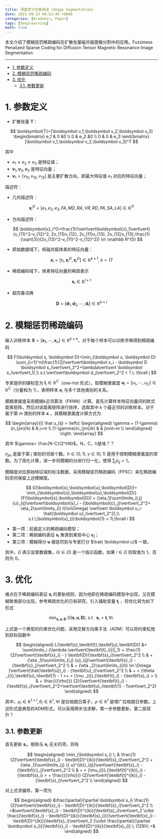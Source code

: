 ```yaml
---
title: 深度学习文章阅读（Image Segmentation）
date: 2021-09-23 09:53:49 +0800
categories: [Academic, Paper]
tags: [deeplearning]
math: true
---
```


本文介绍了模糊惩罚稀疏编码在扩散张量磁共振图像分割中的应用。Fuzziness Penalized Sparse Coding for Diffusion Tensor Magnetic Resonance Image Segmentation

<!--more-->

 ---

- [1. 参数定义](#1-参数定义)
- [2. 模糊惩罚稀疏编码](#2-模糊惩罚稀疏编码)
- [3. 优化](#3-优化)
  - [3.1. 参数更新](#31-参数更新)
  

# 1. 参数定义

- 扩散张量 $\boldsymbol{T}$：

$$
\boldsymbol{T}=[\boldsymbol v_1,\boldsymbol v_2,\boldsymbol v_3]
\begin{bmatrix}
e_1 & 0 &0 \\
0 & e_2 &0 \\
0 & 0 & e_3
\end{bmatrix}
[\boldsymbol v_1,\boldsymbol v_2,\boldsymbol v_3]^T
$$

其中

- $e_1\geq e_2 \geq e_3$ 是特征值；
- $\boldsymbol{v}_1, \boldsymbol{v}_2, \boldsymbol{v}_3$ 是特征向量；
- $\boldsymbol{v}_1=[v_{11}, v_{12}, v_{13}]$ 是主要扩散方向，即最大特征值 $e_1$ 对应的特征向量；

描述符：

- 几何描述符：

$$
\boldsymbol{x}_i^G=[e_1, e_2,e_3,FA, MD, RA, VR, RD, PA, SA, LA]\in \mathbb R^{11}
$$

- 方向描述符：

$$
\boldsymbol{x}_i^O=\frac{1}{\vert\vert\boldsymbol{v}_1\vert\vert} (v_{11}^2-v_{12}^2, 2v_{11}v_{12}, 2v_{11}v_{13}, 2v_{12}v_{13},\frac{1}{\sqrt{3}}(2v_{13}^2-v_{11}^2-v_{12}^2)) \in \mathbb R^{5}
$$

- 原始数据域下，核磁共振体素的特征向量：

$$
\boldsymbol{x}_i = [t_1, \boldsymbol x_i^G,\boldsymbol x_i^O]\in \mathbb R^{k\times 1}, \; k=17
$$

- 稀疏编码域下，体素特征向量的稀疏表示

$$
\boldsymbol s_i\in \mathbb R^{l\times 1}
$$

- 超完备词典

$$
\boldsymbol D = [\boldsymbol d_1, \boldsymbol d_2, \cdots, \boldsymbol d_l]\in \mathbb R^{k\times l}
$$

# 2. 模糊惩罚稀疏编码

输入训练样本 $\boldsymbol X = [\boldsymbol x_1, \cdots, \boldsymbol x_n]\in \mathbb R^{k\times n}$，对于每个样本可以训练字典得到稀疏编码

$$
F(\boldsymbol s, \boldsymbol D)=\min_{\boldsymbol s, \boldsymbol D} \sum_{i=1}^n(\frac{1}{2}\vert\vert\boldsymbol x_i - \boldsymbol D \boldsymbol s_i\vert\vert_2^2+\lambda\vert\vert \boldsymbol s_i\vert\vert_1),\\
s.t.\vert\vert\boldsymbol d_j\vert\vert_2^2 < 1 \; \forall j
$$

专家提供的硬标签为 $\boldsymbol l_i \in \mathbb R^C$（one-hot 形式）。软模糊隶属度 $\boldsymbol u_i=[u_1,\cdots, u_C] \in \mathbb R^C$（分量和为 1），表明样本 $\boldsymbol x_i$ 与多个其他类别的关系。

模糊隶属度采用模糊k近邻算法（FKNN）计算。首先计算样本特征向量间的欧式距离矩阵，然后对该距离矩阵进行排序，选取其中 $k$ 个最近邻的训练样本。对于属于第 $m$ 类别的样本 $\boldsymbol x$ ，其模糊隶属度计算方式为

$$
\begin{array}{l}
\hat u_{ij} = \left\{
\begin{aligned}
\gamma + (1-\gamma)(n_{jm}/k) & & j=m \\
(1-\gamma)(n_{jm}/k)  & & j\not=m \\
\end{aligned}
\right.
 \end{array}
$$

其中 $\gamma= \frac{N-C}{2^hN}$。N，C，h是啥？？

$n_{jm}$ 是属于第 $j$ 类别的邻居个数。$h \in (0,1),\gamma \in (0,1)$ 是用于控制模糊隶属度的常数。为了简化计算，进一步将模糊的分进行归一化，使得 $\sum_j \hat{u}_{ij} = 1$。

模糊度对应原始特征域的标注数据，采用模糊惩罚稀疏编码（FPSC）来在稀疏编码空间保留上述模糊度。

$$
G(\boldsymbol{s},\boldsymbol{u},\boldsymbol{D})= \min_{\boldsymbol{s},\boldsymbol{u},\boldsymbol{D}} [F(\boldsymbol{s},\boldsymbol{D}) + {\eta_1}\sum\limits_{i,j} {u}_{ij}\vert\vert\boldsymbol{s}_i - {\boldsymbol{c}_j}\vert\vert_2^2+
\eta_2\sum\limits_{i} I(i\in\Omega) \vert\vert \boldsymbol u_i-\hat{\boldsymbol u}_i\vert\vert_2^2],\\
s.t.\;\boldsymbol{u}_{i}\boldsymbol{1} = 1\;\forall i
$$

- 第一项：前面定义的稀疏编码模型；
- 第二项：稀疏编码表征 $\boldsymbol s_i$ 聚类到某些中心 $\boldsymbol c_j$；
- 第三项：模糊得分 $\boldsymbol u$ 被惩罚到与专家打分 $\hat{ \boldsymbol u}$ 一致。

其中，$\Omega$ 表示监督数据集，$I(i\in\Omega)$ 是一个指示函数，如果 $i\in\Omega$ 则取值为 1，否则为 0。


# 3. 优化

难点在于稀疏编码表征 $\boldsymbol s_i$ 的更新规则，因为他即在稀疏编码模型中出现，又在模糊聚类部分出现。参考稀疏优化的已有研究，引入辅助变量 $\boldsymbol t_i$ ，将优化转为如下形式

$$
\min_{\boldsymbol{s},\boldsymbol{u},\boldsymbol{D}}\;  G(\boldsymbol{s},\boldsymbol{u},\boldsymbol{D}), \; s.t. ~~\boldsymbol{s}_i=\boldsymbol{t}_i ~\forall i.
$$

上式是一个典型的约束优化问题，采用交替方向乘子法（ADM）可以将约束松弛到目标函数中

$$
\begin{aligned}
L(\textbf{s},\textbf{t},\textbf{u},\textbf{D}) &= \sum\limits_i {\lambda \vert\vert{\textbf{t}_i}|{|_1} + \frac{1}
{2}\vert\vert{\textbf{x}_i} - } \textbf{D}{\textbf{s}_i}\vert\vert_2^2 \\
& + {\eta _1}\sum\limits_{i,j} {u}_{ij}\vert\vert{\textbf{s}_i} - {\textbf{c}_j}\vert\vert_2^2 \\
& + {\eta _2}\sum\limits_{i}I(i \in \Omega )\vert\vert{\hat{\textbf{u}}_i} - {\textbf{u}_i}\vert\vert_2^2 \\
& + < {\theta _{i}},\textbf{u}_i\textbf{1} - 1 >+
< {\mu _{i}},{\textbf{t}_i} - {\textbf{s}_i} >  \\
& + \frac{{{\rho}}}
{2}(\vert\vert{\textbf{t}_i} - {\textbf{s}_i}\vert\vert_2^2+\vert\vert\textbf{u}_i\textbf{1} - 1\vert\vert_2^2)
\end{aligned}
$$

其中，$\mu_i\in \mathbb R^{1\times l}, \theta_i\in \mathbb R^1, \; \forall i$ 是拉格朗日乘子，$\rho\in\mathbb R^1$ 是增广拉格朗日参数。上述形式是典型的ADM形式，可以采用两步法求解，第一步参数更新，第二部双升？

## 3.1. 参数更新

首先更新 $\boldsymbol s_i$，剔除与 $\boldsymbol s_i$ 无关的项，则有

$$
\begin{aligned}
\min_{\boldsymbol s_i} \; &  \frac{1}{2}\vert\vert{\textbf{x}_i} -  \textbf{D}^{(k)}{\textbf{s}_i}\vert\vert_2^2 + {\eta _1}\sum\limits_{j} {{ u}^{(k)}_{ij}}\vert\vert{\textbf{s}_i} - {\textbf{c}_j}\vert\vert_2^2 \\
& +  < {\mu_{i}},{\textbf{t}^{(k)}_i} - {\textbf{s}_i} >  + \frac{{{\rho}}}
{2}\vert\vert{\textbf{t}^{(k)}_i} - {\textbf{s}_i}\vert\vert_2^2 \\
\end{aligned}
$$

对上式求偏导，第一项为

$$
\begin{aligned}
&\frac{\partial}{\partial \boldsymbol s_i} \frac{1}{2}\vert\vert{\textbf{x}_i} -  \textbf{D}^{(k)}{\textbf{s}_i}\vert\vert_2^2 \\
=&\vert\vert{\textbf{x}_i} -  \textbf{D}^{(k)}{\textbf{s}_i}\vert\vert_2 \cdot \frac{{\textbf{x}_i} -  \textbf{D}^{(k)}{\textbf{s}_i}}{\vert\vert{\textbf{x}_i} -  \textbf{D}^{(k)}{\textbf{s}_i}\vert\vert_2 }\cdot \frac{\partial}{\partial \boldsymbol s_i}[{\textbf{x}_i} - \textbf{D}^{(k)}{\textbf{s}_i}] \; (129)\\
=&
\end{aligned}
$$